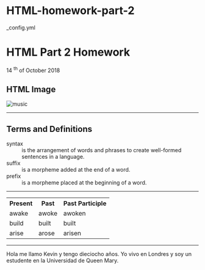 # HTML-homework-part-2
<!DOCTYPE html>
_config.yml
<html>
<body>
<h1>HTML Part 2	Homework</h1>
<p>14 <sup>th</sup/> of October 2018</p>
<h2>HTML Image</h2>
<img src="https://upload.wikimedia.org/wikipedia/commons/1/1e/Meo_Music_icon.png" alt="music">
<hr>
<h2>Terms and Definitions</h2>
<dl>
<dt>syntax</dt>
<dd>is the arrangement of words and phrases to create well-formed sentences in a language.</dt>
<dt>suffix</dt>
<dd>is a morpheme added at the end of a word.</dd>
<dt>prefix</dt>
<dd>is a morpheme placed at the beginning of a word.</dd>
</dl>
<hr>
<table>
<tr>
<th>Present</th>
<th>Past</th>
<th>Past Participle</th>
</tr>
<tr>
<td>awake</td>
<td>awoke</td>
<td>awoken</td>
</tr>
<tr>
<td>build</td>
<td>built</td>
<td>built</td>
</tr>  
<tr>
<td>arise</td>
<td>arose</td>
<td>arisen</td>
</tr>
<table>
<hr>
<html lang="es"> 
<p>Hola me llamo Kevin y tengo dieciocho años. Yo vivo en Londres y soy un estudente en la Universidad de Queen Mary.</p>
</body>
</html>
